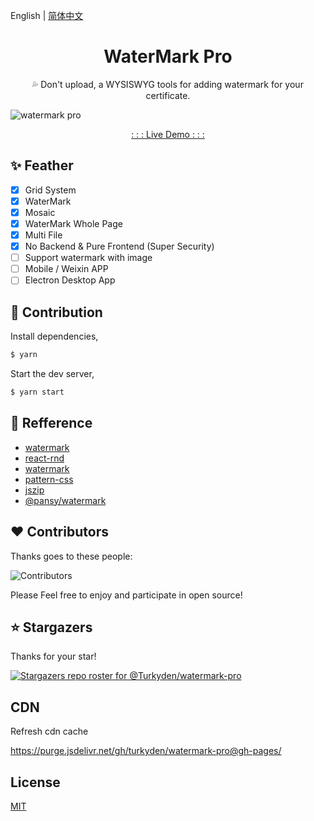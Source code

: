 English | [简体中文](./README_cn-zh.md)

<h1 align="center">WaterMark Pro</h1>

<p align="center">💦 Don't upload, a WYSISWYG tools for adding watermark for your certificate.</p>

![watermark pro](https://cdn.jsdelivr.net/gh/Turkyden/watermark-pro/screenshot.png)

<p align="center"><a href="https://watermark-pro.vercel.app" target="_blank">: : : Live Demo : : :</a></p>

## ✨ Feather

- [x] Grid System
- [x] WaterMark
- [x] Mosaic
- [x] WaterMark Whole Page
- [x] Multi File
- [x] No Backend & Pure Frontend (Super Security)
- [ ] Support watermark with image
- [ ] Mobile / Weixin APP
- [ ] Electron Desktop App

## 🔨 Contribution

Install dependencies,

```bash
$ yarn
```

Start the dev server,

```bash
$ yarn start
```

## 🔖 Refference

- [watermark](http://watermark.dxcweb.com/)
- [react-rnd](https://github.com/bokuweb/react-rnd)
- [watermark](https://github.com/pansyjs/react-components/tree/master/packages/watermark)
- [pattern-css](https://bansal.io/pattern-css)
- [jszip](https://github.com/Stuk/jszip)
- [@pansy/watermark](https://github.com/pansyjs/watermark)

## ❤️ Contributors

Thanks goes to these people:

![Contributors](https://contrib.rocks/image?repo=Turkyden/watermark-pro)

Please Feel free to enjoy and participate in open source!

## ⭐ Stargazers

Thanks for your star!

[![Stargazers repo roster for @Turkyden/watermark-pro](https://reporoster.com/stars/Turkyden/watermark-pro)](https://github.com/Turkyden/watermark-pro/stargazers)

## CDN

Refresh cdn cache

https://purge.jsdelivr.net/gh/turkyden/watermark-pro@gh-pages/

## License

[MIT](./LICENSE)
